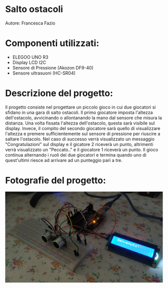 # Salto ostacoli
Autore: Francesca Fazio

# Componenti utilizzati:
* ELEGOO UNO R3
* Display LCD I2C
* Sensore di Pressione (Akozon DF9-40)
* Sensore ultrasuoni (HC-SR04)

# Descrizione del progetto:
Il progetto consiste nel progettare un piccolo gioco in cui due giocatori si sfidano in una gara di salto ostacoli. Il primo giocatore imposta l'altezza dell'ostacolo, avvicinando o allontanando la mano dal sensore che misura la distanza. Una volta fissata l'altezza dell'ostacolo, questa sarà visibile sul display. Invece, il compito del secondo giocatore sarà quello di visualizzare l'altezza e premere sufficientemente sul sensore di pressione per riuscire a saltare l'ostacolo. Nel caso di successo verrà visualizzato un messaggio "Congratulazioni" sul display e il gicatore 2 riceverà un punto, altrimenti verrà visualizzato un "Peccato.." e il giocatore 1 riceverà un punto.
Il gioco continua alternando i ruoli dei due giocatori e termina quando uno di quest'ultimi riesce ad arrivare ad un punteggio pari a tre.

# Fotografie del progetto:
 ![Foto Progettino](FotoProgettino.jpeg) 
